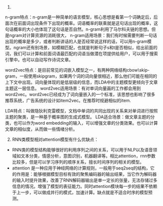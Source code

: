 1.
n-gram特点：n-gram是一种简单的语言模型，核心思想是看第一个词确定后，后面次在前面词出现条件下出现的概率。词语概率的联乘就是这句话出现的概率，这句话概率的大小也体现了这句话是否自然。n-gram利用了马尔科夫链的思想。但是ngram对计算资源的消耗很大，
n-gram适用场景：我们有时候需要判断一句话出现的概率是多少，或者判断讲话的人是否经常说这样的话，可以用n-gram模型。ngram还有别场景，如模糊匹配，也就是判断句子s和t是否相似，给出前面的词，我们可以计算和前面词语最匹配的词语当做潜在项提供给用户，可以用于搜索引擎中。也可以自动写作诗词文章。

word2vec特点：是目前常见的词嵌入模型之一，有两种网络结构cbow\skip-gram，一般使用skipgram，如果两个词的词向量很相近，那么他们可能在相同的上下文中出现。词向量体现的是低层级的信息，而LDA中的主题模型更倾向于文章主题这一层信息。
word2vec适用场景：有对单词向量画的工作都会用到word2vec。word2vec已经成为了词向量嵌入的一个标准，该思想也影响了很多推荐系统，广告系统的设计如item2vec。在推荐时规避相似的item.

LDA特点：叫做隐狄利克雷模型，文档中单词的共同出现的关系来对单词进行按照主题的聚类，是一种基于概率图的生成式模型。
LDA适合场景：做文章主题的分类，也可以作为word embedding的输入，可以增强文章的分类效果。也可以计算文章的相似度，从而做一些情绪分析。

2. RNN类模型相对attention模型有什么优缺点：
- RNN类的模型结构能够很好的利用序列之间的关系，可以用于NLP以及语音领域如文本分类，情感分析，意图识别，机器翻译等。相比attention，rnn参数比较多，但是可以学习序列的顺序关系，擅长时间序列的相关的模型。
- attention 是一种应用于神经网络的计算规则，一般用于seq2seq的结构，它的作用是：能够根据模型目标有效的聚焦编码器的输出结果，当它作为解码器的输入时提升效果，改善了RNN解码器输出是单一定长的张量，无法存储过多信息的情况。增强了模型的表征能力。同时attention模块每一步的结果不依赖于上一步，可以做成并行的模式，加速计算。缺点就是不适合时序的模型预测。
